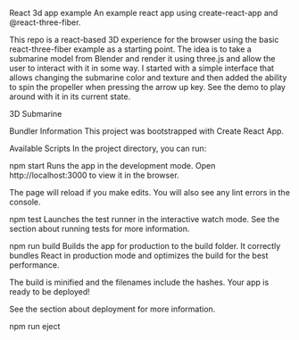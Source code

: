 React 3d app example
An example react app using create-react-app and @react-three-fiber.

This repo is a react-based 3D experience for the browser using the basic react-three-fiber example as a starting point. The idea is to take a submarine model from Blender and render it using three.js and allow the user to interact with it in some way. I started with a simple interface that allows changing the submarine color and texture and then added the ability to spin the propeller when pressing the arrow up key. See the demo to play around with it in its current state.

3D Submarine

Bundler Information
This project was bootstrapped with Create React App.

Available Scripts
In the project directory, you can run:

npm start
Runs the app in the development mode.
Open http://localhost:3000 to view it in the browser.

The page will reload if you make edits.
You will also see any lint errors in the console.

npm test
Launches the test runner in the interactive watch mode.
See the section about running tests for more information.

npm run build
Builds the app for production to the build folder.
It correctly bundles React in production mode and optimizes the build for the best performance.

The build is minified and the filenames include the hashes.
Your app is ready to be deployed!

See the section about deployment for more information.

npm run eject
